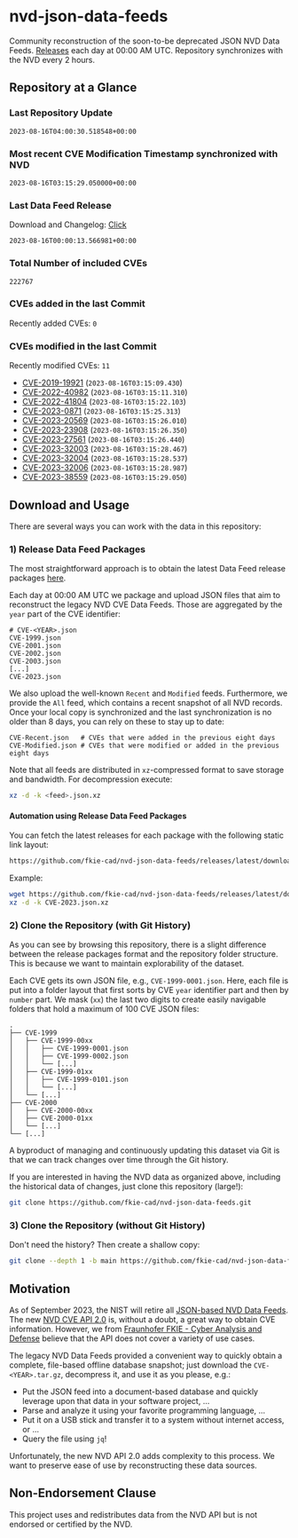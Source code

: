 # nvd-json-data-feeds

Community reconstruction of the soon-to-be deprecated JSON NVD Data Feeds. 
[Releases](https://github.com/fkie-cad/nvd-json-data-feeds/releases/latest) each day at 00:00 AM UTC.
Repository synchronizes with the NVD every 2 hours.

## Repository at a Glance

### Last Repository Update

```plain
2023-08-16T04:00:30.518548+00:00
```

### Most recent CVE Modification Timestamp synchronized with NVD

```plain
2023-08-16T03:15:29.050000+00:00
```

### Last Data Feed Release

Download and Changelog: [Click](https://github.com/fkie-cad/nvd-json-data-feeds/releases/latest)

```plain
2023-08-16T00:00:13.566981+00:00
```

### Total Number of included CVEs

```plain
222767
```

### CVEs added in the last Commit

Recently added CVEs: `0`



### CVEs modified in the last Commit

Recently modified CVEs: `11`

* [CVE-2019-19921](CVE-2019/CVE-2019-199xx/CVE-2019-19921.json) (`2023-08-16T03:15:09.430`)
* [CVE-2022-40982](CVE-2022/CVE-2022-409xx/CVE-2022-40982.json) (`2023-08-16T03:15:11.310`)
* [CVE-2022-41804](CVE-2022/CVE-2022-418xx/CVE-2022-41804.json) (`2023-08-16T03:15:22.103`)
* [CVE-2023-0871](CVE-2023/CVE-2023-08xx/CVE-2023-0871.json) (`2023-08-16T03:15:25.313`)
* [CVE-2023-20569](CVE-2023/CVE-2023-205xx/CVE-2023-20569.json) (`2023-08-16T03:15:26.010`)
* [CVE-2023-23908](CVE-2023/CVE-2023-239xx/CVE-2023-23908.json) (`2023-08-16T03:15:26.350`)
* [CVE-2023-27561](CVE-2023/CVE-2023-275xx/CVE-2023-27561.json) (`2023-08-16T03:15:26.440`)
* [CVE-2023-32003](CVE-2023/CVE-2023-320xx/CVE-2023-32003.json) (`2023-08-16T03:15:28.467`)
* [CVE-2023-32004](CVE-2023/CVE-2023-320xx/CVE-2023-32004.json) (`2023-08-16T03:15:28.537`)
* [CVE-2023-32006](CVE-2023/CVE-2023-320xx/CVE-2023-32006.json) (`2023-08-16T03:15:28.987`)
* [CVE-2023-38559](CVE-2023/CVE-2023-385xx/CVE-2023-38559.json) (`2023-08-16T03:15:29.050`)


## Download and Usage

There are several ways you can work with the data in this repository:

### 1) Release Data Feed Packages

The most straightforward approach is to obtain the latest Data Feed release packages [here](https://github.com/fkie-cad/nvd-json-data-feeds/releases/latest).

Each day at 00:00 AM UTC we package and upload JSON files that aim to reconstruct the legacy NVD CVE Data Feeds.
Those are aggregated by the `year` part of the CVE identifier:

```
# CVE-<YEAR>.json
CVE-1999.json
CVE-2001.json
CVE-2002.json
CVE-2003.json
[...]
CVE-2023.json
```

We also upload the well-known `Recent` and `Modified` feeds.
Furthermore, we provide the `All` feed, which contains a recent snapshot of all NVD records.
Once your local copy is synchronized and the last synchronization is no older than 8 days, you can rely on these to stay up to date:

```plain
CVE-Recent.json   # CVEs that were added in the previous eight days
CVE-Modified.json # CVEs that were modified or added in the previous eight days
```

Note that all feeds are distributed in `xz`-compressed format to save storage and bandwidth.
For decompression execute:

```sh
xz -d -k <feed>.json.xz
```


#### Automation using Release Data Feed Packages

You can fetch the latest releases for each package with the following static link layout:

```sh
https://github.com/fkie-cad/nvd-json-data-feeds/releases/latest/download/CVE-<YEAR>.json.xz
```

Example:

```sh
wget https://github.com/fkie-cad/nvd-json-data-feeds/releases/latest/download/CVE-2023.json.xz
xz -d -k CVE-2023.json.xz
```

### 2) Clone the Repository (with Git History)

As you can see by browsing this repository, there is a slight difference between the release packages format and the repository folder structure.
This is because we want to maintain explorability of the dataset.

Each CVE gets its own JSON file, e.g., `CVE-1999-0001.json`.
Here, each file is put into a folder layout that first sorts by CVE `year` identifier part and then by `number` part.
We mask (`xx`) the last two digits to create easily navigable folders that hold a maximum of 100 CVE JSON files:

```plain
.
├── CVE-1999
│   ├── CVE-1999-00xx
│   │   ├── CVE-1999-0001.json
│   │   ├── CVE-1999-0002.json
│   │   └── [...]
│   ├── CVE-1999-01xx
│   │   ├── CVE-1999-0101.json
│   │   └── [...]
│   └── [...]
├── CVE-2000
│   ├── CVE-2000-00xx
│   ├── CVE-2000-01xx
│   └── [...]
└── [...]
```

A byproduct of managing and continuously updating this dataset via Git is that we can track changes over time through the Git history.

If you are interested in having the NVD data as organized above, including the historical data of changes, just clone this repository (large!):

```sh
git clone https://github.com/fkie-cad/nvd-json-data-feeds.git
```

### 3) Clone the Repository (without Git History)

Don't need the history? Then create a shallow copy:

```sh
git clone --depth 1 -b main https://github.com/fkie-cad/nvd-json-data-feeds.git
```

## Motivation

As of September 2023, the NIST will retire all [JSON-based NVD Data Feeds](https://nvd.nist.gov/vuln/data-feeds#divRetirementBanner-1).
The new [NVD CVE API 2.0](https://nvd.nist.gov/developers/vulnerabilities) is, without a doubt, a great way to obtain CVE information.
However, we from [Fraunhofer FKIE - Cyber Analysis and Defense](https://www.fkie.fraunhofer.de/en/departments/cad.html) believe that the API does not cover a variety of use cases.

The legacy NVD Data Feeds provided a convenient way to quickly obtain a complete, file-based offline database snapshot; just download the `CVE-<YEAR>.tar.gz`, decompress it, and use it as you please, e.g.:

* Put the JSON feed into a document-based database and quickly leverage upon that data in your software project, ...
* Parse and analyze it using your favorite programming language, ...
* Put it on a USB stick and transfer it to a system without internet access, or ...
* Query the file using `jq`!

Unfortunately, the new NVD API 2.0 adds complexity to this process.
We want to preserve ease of use by reconstructing these data sources.

## Non-Endorsement Clause

This project uses and redistributes data from the NVD API but is not endorsed or certified by the NVD.